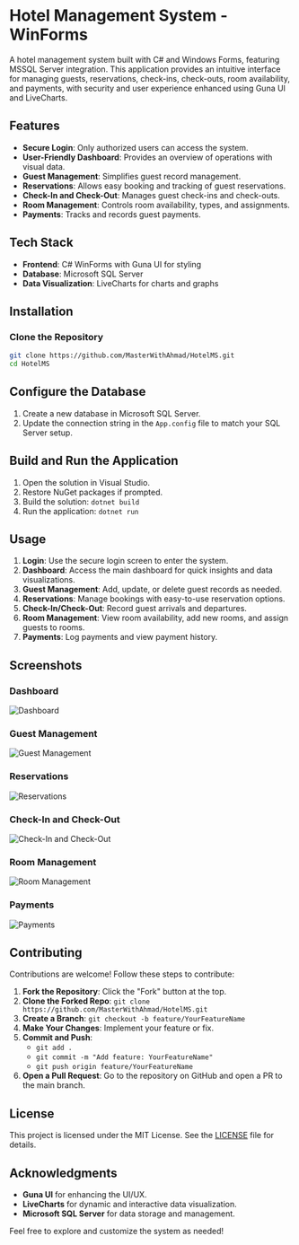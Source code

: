 # Hotel Management System - WinForms

A hotel management system built with C# and Windows Forms, featuring MSSQL Server integration. This application provides an intuitive interface for managing guests, reservations, check-ins, check-outs, room availability, and payments, with security and user experience enhanced using Guna UI and LiveCharts.

## Features

- **Secure Login**: Only authorized users can access the system.
- **User-Friendly Dashboard**: Provides an overview of operations with visual data.
- **Guest Management**: Simplifies guest record management.
- **Reservations**: Allows easy booking and tracking of guest reservations.
- **Check-In and Check-Out**: Manages guest check-ins and check-outs.
- **Room Management**: Controls room availability, types, and assignments.
- **Payments**: Tracks and records guest payments.

## Tech Stack

- **Frontend**: C# WinForms with Guna UI for styling
- **Database**: Microsoft SQL Server
- **Data Visualization**: LiveCharts for charts and graphs

## Installation

### Clone the Repository

```bash
git clone https://github.com/MasterWithAhmad/HotelMS.git
cd HotelMS
```

## Configure the Database

1. Create a new database in Microsoft SQL Server.
2. Update the connection string in the `App.config` file to match your SQL Server setup.

## Build and Run the Application

1. Open the solution in Visual Studio.
2. Restore NuGet packages if prompted.
3. Build the solution: `dotnet build`
4. Run the application: `dotnet run`

## Usage

1. **Login**: Use the secure login screen to enter the system.
2. **Dashboard**: Access the main dashboard for quick insights and data visualizations.
3. **Guest Management**: Add, update, or delete guest records as needed.
4. **Reservations**: Manage bookings with easy-to-use reservation options.
5. **Check-In/Check-Out**: Record guest arrivals and departures.
6. **Room Management**: View room availability, add new rooms, and assign guests to rooms.
7. **Payments**: Log payments and view payment history.

## Screenshots

### Dashboard
![Dashboard](HotelEase/screenshots/dashboard.png)

### Guest Management
![Guest Management](HotelEase/screenshots/guests.png)

### Reservations
![Reservations](HotelEase/screenshots/reservations.png)

### Check-In and Check-Out
![Check-In and Check-Out](HotelEase/screenshots/checkout.png)

### Room Management
![Room Management](HotelEase/screenshots/rooms.png)

### Payments
![Payments](HotelEase/screenshots/payments.png)

## Contributing

Contributions are welcome! Follow these steps to contribute:

1. **Fork the Repository**: Click the "Fork" button at the top.
2. **Clone the Forked Repo**: `git clone https://github.com/MasterWithAhmad/HotelMS.git`
3. **Create a Branch**: `git checkout -b feature/YourFeatureName`
4. **Make Your Changes**: Implement your feature or fix.
5. **Commit and Push**:
   - `git add .`
   - `git commit -m "Add feature: YourFeatureName"`
   - `git push origin feature/YourFeatureName`
6. **Open a Pull Request**: Go to the repository on GitHub and open a PR to the main branch.

## License

This project is licensed under the MIT License. See the [LICENSE](LICENSE) file for details.

## Acknowledgments

- **Guna UI** for enhancing the UI/UX.
- **LiveCharts** for dynamic and interactive data visualization.
- **Microsoft SQL Server** for data storage and management.

Feel free to explore and customize the system as needed!
